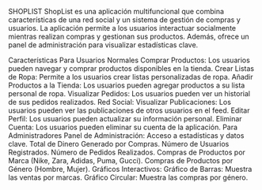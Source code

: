 SHOPLIST
ShopList es una aplicación multifuncional que combina características de una red social y un sistema de gestión de compras y usuarios. La aplicación permite a los usuarios interactuar socialmente mientras realizan compras y gestionan sus productos. Además, ofrece un panel de administración para visualizar estadísticas clave.

Características
Para Usuarios Normales
Comprar Productos: Los usuarios pueden navegar y comprar productos disponibles en la tienda.
Crear Listas de Ropa: Permite a los usuarios crear listas personalizadas de ropa.
Añadir Productos a la Tienda: Los usuarios pueden agregar productos a su lista personal de ropa.
Visualizar Pedidos: Los usuarios pueden ver un historial de sus pedidos realizados.
Red Social:
Visualizar Publicaciones: Los usuarios pueden ver las publicaciones de otros usuarios en el feed.
Editar Perfil: Los usuarios pueden actualizar su información personal.
Eliminar Cuenta: Los usuarios pueden eliminar su cuenta de la aplicación.
Para Administradores
Panel de Administración: Acceso a estadísticas y datos clave.
Total de Dinero Generado por Compras.
Número de Usuarios Registrados.
Número de Pedidos Realizados.
Compras de Productos por Marca (Nike, Zara, Adidas, Puma, Gucci).
Compras de Productos por Género (Hombre, Mujer).
Gráficos Interactivos:
Gráfico de Barras: Muestra las ventas por marcas.
Gráfico Circular: Muestra las compras por género.
